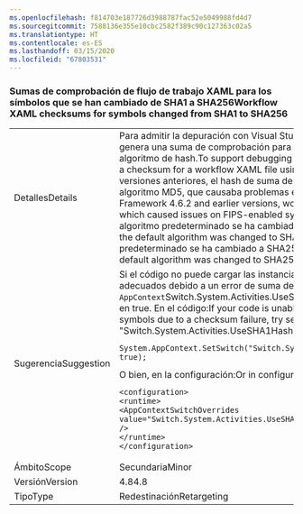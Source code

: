 ```yaml
---
ms.openlocfilehash: f814703e187726d3988787fac52e5049988fd4d7
ms.sourcegitcommit: 7588136e355e10cbc2582f389c90c127363c02a5
ms.translationtype: HT
ms.contentlocale: es-ES
ms.lasthandoff: 03/15/2020
ms.locfileid: "67803531"
---
```

### <a name="workflow-xaml-checksums-for-symbols-changed-from-sha1-to-sha256"></a><span data-ttu-id="77914-101">Sumas de comprobación de flujo de trabajo XAML para los símbolos que se han cambiado de SHA1 a SHA256</span><span class="sxs-lookup"><span data-stu-id="77914-101">Workflow XAML checksums for symbols changed from SHA1 to SHA256</span></span>

|   |   |
|---|---|
|<span data-ttu-id="77914-102">Detalles</span><span class="sxs-lookup"><span data-stu-id="77914-102">Details</span></span>|<span data-ttu-id="77914-103">Para admitir la depuración con Visual Studio, el tiempo de ejecución de flujo de trabajo genera una suma de comprobación para un archivo XAML de flujo de trabajo mediante un algoritmo de hash.</span><span class="sxs-lookup"><span data-stu-id="77914-103">To support debugging with Visual Studio, the Workflow runtime generates a checksum for a workflow XAML file using a hashing algorithm.</span></span> <span data-ttu-id="77914-104">En .NET Framework 4.6.2 y versiones anteriores, el hash de suma de comprobación de flujo de trabajo usaba el algoritmo MD5, que causaba problemas en sistemas compatibles con FIPS.</span><span class="sxs-lookup"><span data-stu-id="77914-104">In the .NET Framework 4.6.2 and earlier versions, workflow checksum hashing used the MD5 algorithm, which caused issues on FIPS-enabled systems.</span></span> <span data-ttu-id="77914-105">A partir de .NET Framework 4.7, el algoritmo predeterminado se ha cambiado a SHA1.</span><span class="sxs-lookup"><span data-stu-id="77914-105">Starting with the .NET Framework 4.7, the default algorithm was changed to SHA1.</span></span> <span data-ttu-id="77914-106">A partir de .NET Framework 4.8, el algoritmo predeterminado se ha cambiado a SHA256.</span><span class="sxs-lookup"><span data-stu-id="77914-106">Starting with the .NET Framework 4.8, the default algorithm was changed to SHA256.</span></span>|
|<span data-ttu-id="77914-107">Sugerencia</span><span class="sxs-lookup"><span data-stu-id="77914-107">Suggestion</span></span>|<span data-ttu-id="77914-108">Si el código no puede cargar las instancias de flujo de trabajo o no puede buscar símbolos adecuados debido a un error de suma de comprobación, pruebe a establecer el valor <code>AppContext</code>Switch.System.Activities.UseSHA1HashForDebuggerSymbols&quot; del modificador &quot; en true. En el código:</span><span class="sxs-lookup"><span data-stu-id="77914-108">If your code is unable to load workflow instances or to find appropriate symbols due to a checksum failure, try setting the <code>AppContext</code> switch &quot;Switch.System.Activities.UseSHA1HashForDebuggerSymbols&quot; to true.In code:</span></span><pre><code class="lang-csharp">System.AppContext.SetSwitch(&quot;Switch.System.Activities.UseSHA1HashForDebuggerSymbols&quot;, true);&#13;&#10;</code></pre><span data-ttu-id="77914-109">O bien, en la configuración:</span><span class="sxs-lookup"><span data-stu-id="77914-109">Or in configuration:</span></span><pre><code class="lang-xml">&lt;configuration&gt;&#13;&#10;&lt;runtime&gt;&#13;&#10;&lt;AppContextSwitchOverrides value=&quot;Switch.System.Activities.UseSHA1HashForDebuggerSymbols=true&quot; /&gt;&#13;&#10;&lt;/runtime&gt;&#13;&#10;&lt;/configuration&gt;&#13;&#10;</code></pre>|
|<span data-ttu-id="77914-110">Ámbito</span><span class="sxs-lookup"><span data-stu-id="77914-110">Scope</span></span>|<span data-ttu-id="77914-111">Secundaria</span><span class="sxs-lookup"><span data-stu-id="77914-111">Minor</span></span>|
|<span data-ttu-id="77914-112">Versión</span><span class="sxs-lookup"><span data-stu-id="77914-112">Version</span></span>|<span data-ttu-id="77914-113">4.8</span><span class="sxs-lookup"><span data-stu-id="77914-113">4.8</span></span>|
|<span data-ttu-id="77914-114">Tipo</span><span class="sxs-lookup"><span data-stu-id="77914-114">Type</span></span>|<span data-ttu-id="77914-115">Redestinación</span><span class="sxs-lookup"><span data-stu-id="77914-115">Retargeting</span></span>|
